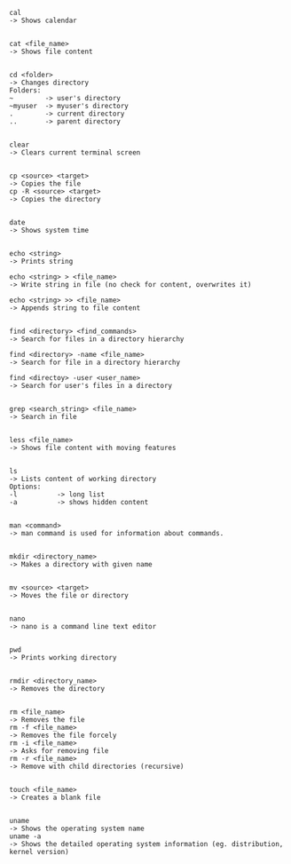     cal
    -> Shows calendar


    cat <file_name>
    -> Shows file content


    cd <folder>
    -> Changes directory
    Folders:
    ~        -> user's directory
    ~myuser  -> myuser's directory
    .        -> current directory
    ..       -> parent directory


    clear
    -> Clears current terminal screen


    cp <source> <target>
    -> Copies the file
    cp -R <source> <target>
    -> Copies the directory


    date
    -> Shows system time


    echo <string>
    -> Prints string

    echo <string> > <file_name>
    -> Write string in file (no check for content, overwrites it)

    echo <string> >> <file_name>
    -> Appends string to file content


    find <directory> <find_commands>
    -> Search for files in a directory hierarchy

    find <directory> -name <file_name>
    -> Search for file in a directory hierarchy

    find <directoy> -user <user_name>
    -> Search for user's files in a directory


    grep <search_string> <file_name>
    -> Search in file


    less <file_name>
    -> Shows file content with moving features


    ls
    -> Lists content of working directory
    Options:
    -l          -> long list
    -a          -> shows hidden content


    man <command>
    -> man command is used for information about commands.


    mkdir <directory_name>
    -> Makes a directory with given name


    mv <source> <target>
    -> Moves the file or directory


    nano
    -> nano is a command line text editor


    pwd
    -> Prints working directory


    rmdir <directory_name>
    -> Removes the directory


    rm <file_name>
    -> Removes the file
    rm -f <file_name>
    -> Removes the file forcely
    rm -i <file_name>
    -> Asks for removing file
    rm -r <file_name>
    -> Remove with child directories (recursive)


    touch <file_name>
    -> Creates a blank file


    uname
    -> Shows the operating system name
    uname -a
    -> Shows the detailed operating system information (eg. distribution, kernel version)


